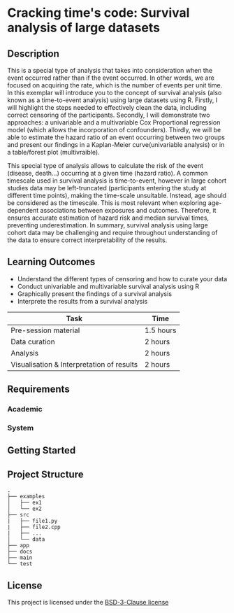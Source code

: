 <!-- Your Project title, make it sound catchy! -->

# Cracking time's code: Survival analysis of large datasets

<!-- Provide a short description to your project -->

## Description

This is a special type of analysis that takes into consideration when the event occurred rather than if the event occurred. In other words, we are focused on acquiring the rate, which is the number of events per unit time. In this exemplar will introduce you to the concept of survival analysis (also known as a time-to-event analysis) using large datasets using R. Firstly, I will highlight the steps needed to effectively clean the data, including correct censoring of the participants.
Secondly, I will demonstrate two approaches: a univariable and a multivariable Cox Proportional regression model (which allows the incorporation of confounders). Thirdly, we will be able to estimate the hazard ratio of an event occurring between two groups and present our findings in a Kaplan-Meier curve(univariable analysis) or in a table/forest plot (multivraible).

This special type of analysis allows to calculate the risk of the event (disease, death…) occurring at a given time (hazard ratio). A common timescale used in survival analysis is time-to-event, however in large cohort studies data may be left-truncated (participants entering the study at different time points), making the time-scale unsuitable. Instead, age should be considered as the timescale. This is most relevant when exploring age-dependent associations between exposures and outcomes. Therefore, it ensures accurate estimation of hazard risk and median survival times, preventing underestimation. In summary, survival analysis using large cohort data may be challenging and require throughout understanding of the data to ensure correct interpretability of the results.

<!-- What should the students going through your exemplar learn -->

## Learning Outcomes

- Understand the different types of censoring and how to curate your data 
- Conduct univariable and multivariable survival analysis using R
- Graphically present the findings of a survival analysis
- Interprete the results from a survival analysis

<!-- How long should they spend reading and practising using your Code.
Provide your best estimate -->

| Task       | Time    |
| ---------- | ------- |
| Pre-session material| 1.5 hours |
| Data curation| 2 hours |
| Analysis | 2 hours |
| Visualisation & Interpretation of results| 2 hours |

## Requirements

<!--
If your exemplar requires students to have a background knowledge of something
especially this is the place to mention that.

List any resources you would recommend to get the students started.

If there is an existing exemplar in the ReCoDE repositories link to that.
-->

### Academic

<!-- List the system requirements and how to obtain them, that can be as simple
as adding a hyperlink to as detailed as writting step-by-step instructions.
How detailed the instructions should be will vary on a case-by-case basis.

Here are some examples:

- 50 GB of disk space to hold Dataset X
- Anaconda
- Python 3.11 or newer
- Access to the HPC
- PETSc v3.16
- gfortran compiler
- Paraview
-->

### System

<!-- Instructions on how the student should start going through the exemplar.

Structure this section as you see fit but try to be clear, concise and accurate
when writing your instructions.

For example:
Start by watching the introduction video,
then study Jupyter notebooks 1-3 in the `intro` folder
and attempt to complete exercise 1a and 1b.

Once done, start going through through the PDF in the `main` folder.
By the end of it you should be able to solve exercises 2 to 4.

A final exercise can be found in the `final` folder.

Solutions to the above can be found in `solutions`.
-->

## Getting Started

<!-- An overview of the files and folder in the exemplar.
Not all files and directories need to be listed, just the important
sections of your project, like the learning material, the code, the tests, etc.

A good starting point is using the command `tree` in a terminal(Unix),
copying its output and then removing the unimportant parts.

You can use ellipsis (...) to suggest that there are more files or folders
in a tree node.

-->

## Project Structure

```log
.
├── examples
│   ├── ex1
│   └── ex2
├── src
|   ├── file1.py
|   ├── file2.cpp
|   ├── ...
│   └── data
├── app
├── docs
├── main
└── test
```

<!-- Change this to your License. Make sure you have added the file on GitHub -->

## License

This project is licensed under the [BSD-3-Clause license](LICENSE.md)
